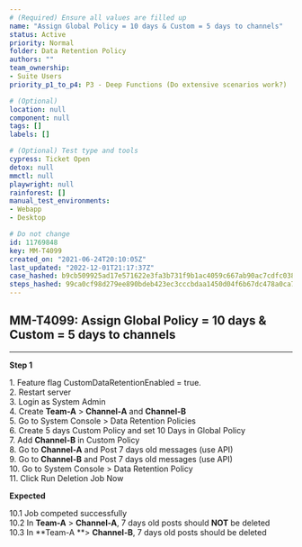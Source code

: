 ```yaml
---
# (Required) Ensure all values are filled up
name: "Assign Global Policy = 10 days & Custom = 5 days to channels"
status: Active
priority: Normal
folder: Data Retention Policy
authors: ""
team_ownership: 
- Suite Users
priority_p1_to_p4: P3 - Deep Functions (Do extensive scenarios work?)

# (Optional)
location: null
component: null
tags: []
labels: []

# (Optional) Test type and tools
cypress: Ticket Open
detox: null
mmctl: null
playwright: null
rainforest: []
manual_test_environments: 
- Webapp
- Desktop

# Do not change
id: 11769848
key: MM-T4099
created_on: "2021-06-24T20:10:05Z"
last_updated: "2022-12-01T21:17:37Z"
case_hashed: b9cb509925ad17e571622e3fa3b731f9b1ac4059c667ab90ac7cdfc0380b49581f2b201cebdc07080e62612c7f537072
steps_hashed: 99ca0cf98d279ee890bdeb423ec3cccbdaa1450d04f6b67dc478a0ca79330482b95d274af2fdc5c74d3397f7f839c506
---
```


<!-- (Auto-generated) Based on frontmatter's "key" and "name" -->

## MM-T4099: Assign Global Policy = 10 days & Custom = 5 days to channels

---

**Step 1**

1\. Feature flag CustomDataRetentionEnabled = true.\
2\. Restart server\
3\. Login as System Admin\
4\. Create **Team-A** > **Channel-A** and **Channel-B**\
5\. Go to System Console > Data Retention Policies\
6\. Create 5 days Custom Policy and set 10 Days in Global Policy\
7\. Add **Channel-B** in Custom Policy\
8\. Go to **Channel-A** and Post 7 days old messages (use API)\
9\. Go to **Channel-B** and Post 7 days old messages (use API)\
10\. Go to System Console > Data Retention Policy\
11\. Click Run Deletion Job Now

**Expected**

10.1 Job competed successfully\
10.2 In **Team-A** > **Channel-A**, 7 days old posts should **NOT** be deleted\
10.3 In \*\*Team-A \*\*> **Channel-B**, 7 days old posts should be deleted
